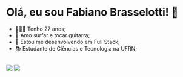 
# Olá, eu sou Fabiano Brasselotti! 👋

- 🙋🏽‍♂️ Tenho 27 anos;
- 💯 Amo surfar e tocar guitarra;
- 🌱 Estou me desenvolvendo em Full Stack;
- 📚 Estudante de Ciências e Tecnologia na UFRN;

##

<div>
 <a href="https://instagram.com/brasselotti" target="_blank"><img src="https://img.shields.io/badge/-Instagram-%23E4405F?style=for-the-badge&logo=instagram&logoColor=white" target="_blank"></a>
 <a href="https://www.linkedin.com/in/brasselotti" target="_blank"><img src="https://img.shields.io/badge/-LinkedIn-%230077B5?style=for-the-badge&logo=linkedin&logoColor=white" target="_blank"></a> 
</div>

